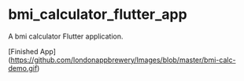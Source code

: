 # bmi_calculator_flutter_app

A bmi calculator Flutter application.

[Finished App] (https://github.com/londonappbrewery/Images/blob/master/bmi-calc-demo.gif)

